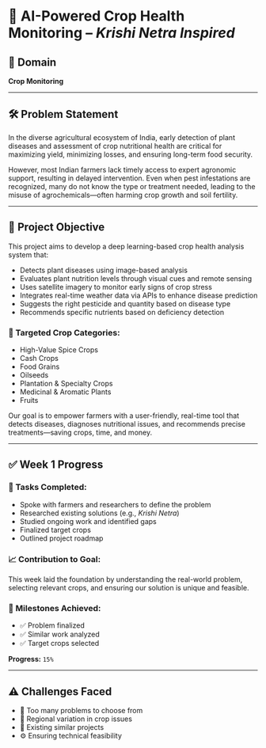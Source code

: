 # 🌾 AI-Powered Crop Health Monitoring – *Krishi Netra Inspired*

## 📌 Domain  
**Crop Monitoring**

---

## 🛠️ Problem Statement  
In the diverse agricultural ecosystem of India, early detection of plant diseases and assessment of crop nutritional health are critical for maximizing yield, minimizing losses, and ensuring long-term food security.  

However, most Indian farmers lack timely access to expert agronomic support, resulting in delayed intervention. Even when pest infestations are recognized, many do not know the type or treatment needed, leading to the misuse of agrochemicals—often harming crop growth and soil fertility.

---

## 🎯 Project Objective  
This project aims to develop a deep learning-based crop health analysis system that:

- Detects plant diseases using image-based analysis  
- Evaluates plant nutrition levels through visual cues and remote sensing  
- Uses satellite imagery to monitor early signs of crop stress  
- Integrates real-time weather data via APIs to enhance disease prediction  
- Suggests the right pesticide and quantity based on disease type  
- Recommends specific nutrients based on deficiency detection  

### 🎯 Targeted Crop Categories:
- High-Value Spice Crops  
- Cash Crops  
- Food Grains  
- Oilseeds  
- Plantation & Specialty Crops  
- Medicinal & Aromatic Plants  
- Fruits  

Our goal is to empower farmers with a user-friendly, real-time tool that detects diseases, diagnoses nutritional issues, and recommends precise treatments—saving crops, time, and money.

---

## ✅ Week 1 Progress

### 📌 Tasks Completed:
- Spoke with farmers and researchers to define the problem  
- Researched existing solutions (e.g., *Krishi Netra*)  
- Studied ongoing work and identified gaps  
- Finalized target crops  
- Outlined project roadmap  

### 📈 Contribution to Goal:
This week laid the foundation by understanding the real-world problem, selecting relevant crops, and ensuring our solution is unique and feasible.

### 🚩 Milestones Achieved:
- ✅ Problem finalized  
- ✅ Similar work analyzed  
- ✅ Target crops selected  

**Progress:** `15%`

---

## ⚠️ Challenges Faced

- 📍 Too many problems to choose from  
- 🌾 Regional variation in crop issues  
- 🔁 Existing similar projects  
- ⚙️ Ensuring technical feasibility  
